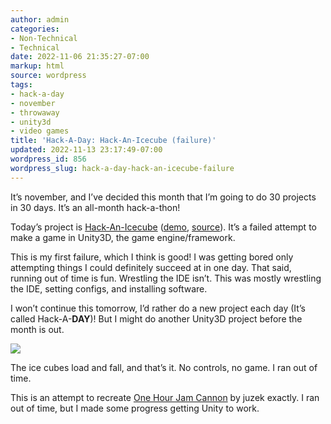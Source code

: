 ```yaml
---
author: admin
categories:
- Non-Technical
- Technical
date: 2022-11-06 21:35:27-07:00
markup: html
source: wordpress
tags:
- hack-a-day
- november
- throwaway
- unity3d
- video games
title: 'Hack-A-Day: Hack-An-Icecube (failure)'
updated: 2022-11-13 23:17:49-07:00
wordpress_id: 856
wordpress_slug: hack-a-day-hack-an-icecube-failure
---
```

It’s november, and I’ve decided this month that I’m going to do 30 projects in 30 days. It’s an all-month hack-a-thon!

Today’s project is [Hack-An-Icecube][1] ([demo][2], [source][3]). It’s a failed attempt to make a game in Unity3D, the game engine/framework.

This is my first failure, which I think is good! I was getting bored only attempting things I could definitely succeed at in one day. That said, running out of time is fun. Wrestling the IDE isn’t. This was mostly wrestling the IDE, setting configs, and installing software.

I won’t continue this tomorrow, I’d rather do a new project each day (It’s called Hack-A-**DAY**)! But I might do another Unity3D project before the month is out.

[![](https://blog.za3k.com/wp-content/uploads/2022/11/screenshot-6.png)][4]

The ice cubes load and fall, and that’s it. No controls, no game. I ran out of time.

This is an attempt to recreate [One Hour Jam Cannon][5] by juzek exactly. I ran out of time, but I made some progress getting Unity to work.

[1]: https://tilde.za3k.com/hackaday/icecube/
[2]: https://tilde.za3k.com/hackaday/icecube/
[3]: https://github.com/za3k/day06_icecube
[4]: https://tilde.za3k.com/hackaday/icecube/
[5]: https://juzek.itch.io/one-hour-jam-cannon
